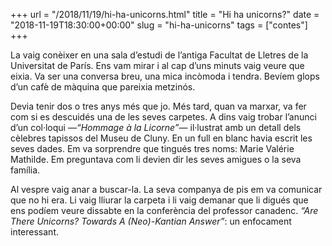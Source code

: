 +++
url = "/2018/11/19/hi-ha-unicorns.html"
title = "Hi ha unicorns?"
date = "2018-11-19T18:30:00+00:00"
slug = "hi-ha-unicorns"
tags = ["contes"]
+++

<p>La vaig conèixer en una sala d’estudi de l’antiga Facultat de Lletres de la Universitat de París. Ens vam mirar i al cap d’uns minuts vaig veure que eixia. Va ser una conversa breu, una mica incòmoda i tendra. Bevíem glops d’un cafè de màquina que pareixia metzinós.</p>

<p>Devia tenir dos o tres anys més que jo. Més tard, quan va marxar, va fer com si es descuidés una de les seves carpetes. A dins vaig trobar l’anunci d’un col·loqui —<em>“Hommage à la Licorne”</em>— il·lustrat amb un detall dels cèlebres tapissos del Museu de Cluny. En un full en blanc havia escrit les seves dades. Em va sorprendre que tingués tres noms: Marie Valérie Mathilde. Em preguntava com li devien dir les seves amigues o la seva família.</p>

<p>Al vespre vaig anar a buscar-la. La seva companya de pis em va comunicar que no hi era. Li vaig lliurar la carpeta i li vaig demanar que li digués que ens podíem veure dissabte en la conferència del professor canadenc. <em>“Are There Unicorns? Towards A (Neo)-Kantian Answer”</em>: un enfocament interessant.</p>

